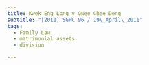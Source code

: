 ```yaml
---
title: Kwek Eng Long v Gwee Chee Deng
subtitle: "[2011] SGHC 96 / 19\_April\_2011"
tags:
  - Family Law
  - matrimonial assets
  - division

---
```



